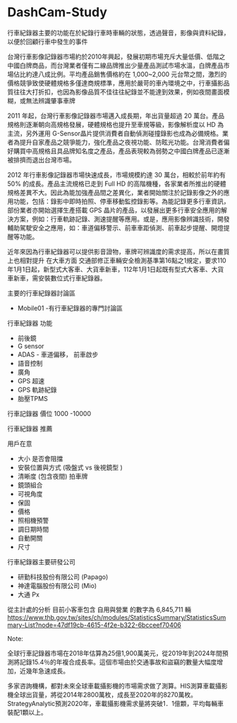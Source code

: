 # DashCam-Study

行車紀錄器主要的功能在於紀錄行車時車輛的狀態，透過聲音，影像與資料紀錄，以便於回顧行車中發生的事件

台灣行車影像記錄器市場約於2010年興起，發展初期市場充斥大量低價、低階之中國白牌商品，而台灣業者僅有二線品牌推出少量產品測試市場水溫，白牌產品市場佔比約達八成比例。平均產品銷售價格約在 1,000~2,000 元台幣之間，激烈的價格競爭致使硬體規格多僅達商規標準，應用於嚴苛的車內環境之中，行車攝影品質往往大打折扣，也因為影像品質不佳往往紀錄並不能達到效果，例如夜間畫面模糊，或無法辨識肇事車牌

2011 年起，台灣行車影像記錄器市場邁入成長期，年出貨量超過 20 萬台。產品規格則逐漸朝向高規格發展，硬體規格也提升至車規等級，影像解析度以 HD 為主流，另外運用 G-Sensor晶片提供消費者自動偵測碰撞錄影也成為必備規格。業者為提升自家產品之競爭能力，強化產品之夜視功能、防眩光功能。台灣消費者偏好購買中高規格且具品牌知名度之產品，產品表現較為弱勢之中國白牌產品已逐漸被排擠而退出台灣市場。

2012 年行車影像記錄器市場快速成長，市場規模約達 30 萬台，相較於前年約有 50% 的成長。產品主流規格已走到 Full HD 的高階機種，各家業者所推出的硬體規格差異不大。因此為能加強產品間之差異化，業者開始關注於記錄影像之外的應用功能，包括：錄影中即時拍照、停車移動監控錄影等。為能記錄更多行車資訊，部份業者亦開始選擇生產搭載 GPS 晶片的產品，以發展出更多行車安全應用的解決方案，例如：行車軌跡記錄、測速提醒等應用。或是，應用影像辨識技術，開發輔助駕駛安全之應用，如：車道偏移警示、前車車距偵測、前車起步提醒、開燈提醒等功能。

近年來因為行車紀錄器可以提供影音證物，車牌可辨識度的需求提高，所以在畫質上也相對提升
在大車方面
交通部修正車輛安全檢測基準第16點之1規定，要求110年1月1日起，新型式大客車、大貨車新車，112年1月1日起既有型式大客車、大貨車新車，需安裝數位式行車紀錄器。

主要的行車紀錄器討論區
- Mobile01  -有行車紀錄器的專門討論區

行車紀錄器 功能
- 前後鏡
- G sensor
- ADAS - 車道偏移， 前車啟步
- 語音控制
- 廣角
- GPS 超速
- GPS 軌跡紀錄
- 胎壓TPMS

行車記錄器 價位
 1000 -10000

行車紀錄器 推薦

用戶在意
- 大小 是否會阻擋 
- 安裝位置與方式 (吸盤式 vs 後視鏡型 )
- 清晰度 (包含夜間) 拍車牌
- 鏡頭組合
- 可視角度
- 保固
- 價格
- 照相機預警
- 調日期時間
- 自動開關
- 尺寸

行車紀錄器主要研發公司
- 研勤科技股份有限公司 (Papago)
- 神達電腦股份有限公司 (Mio)
- 大通 Px


從主計處的分析
目前小客車包含 自用與營業 的數字為 6,845,711 輛
https://www.thb.gov.tw/sites/ch/modules/StatisticsSummary/StatisticsSummary-List?node=47df19cb-4615-4f2e-b322-6bcceef70406


Note:




全球行車記錄器市場在2018年估算為25億1,900萬美元，從2019年到2024年間預測將記錄15.4％的年複合成長率。這個市場由於交通事故和盜竊的數量大幅度增加，近幾年急速成長。

多家咨詢機構，都對未來全球車載攝影機的市場需求做了測算。HIS測算車載攝影機全球出貨量，將從2014年2800萬枚，成長至2020年的8270萬枚。StrategyAnalytic預測2020年，車載攝影機需求量將突破1．1億顆，平均每輛車裝配1顆以上。
